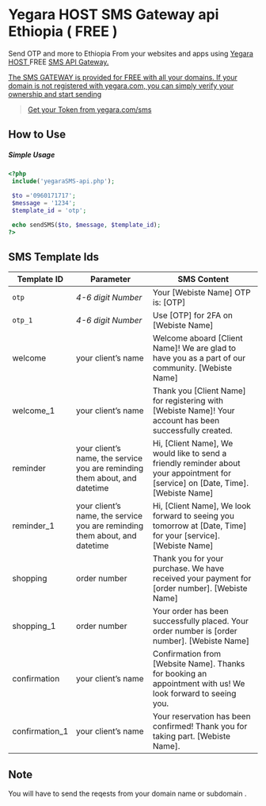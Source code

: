 # Yegara HOST SMS Gateway api Ethiopia ( FREE )
Send OTP and more to Ethiopia From your websites and apps using <a href="https://yegara.com">Yegara HOST </a> FREE <a href="https://yegara.com/sms">SMS API Gateway.

The SMS GATEWAY is provided for FREE with all your domains.
If your domain is not registered with yegara.com, you can simply verify your ownership and start sending

 > Get your Token from <a href="https://yegara.com/sms">yegara.com/sms</a>
 
How to Use
-------

##### Simple Usage
 
```php
<?php
 include('yegaraSMS-api.php');

 $to ='0960171717';
 $message = '1234';
 $template_id = 'otp';  

 echo sendSMS($to, $message, $template_id); 
?>
```

SMS Template Ids
-------
 
Template ID	 | Parameter | SMS Content
--- | --- | ---
`otp` | 	*4-6 digit Number* | Your [Webiste Name] OTP is: [OTP]
`otp_1` | 	*4-6 digit Number* | Use  [OTP]  for 2FA on  [Webiste Name]
welcome|	your client’s name	|Welcome aboard [Client Name]! We are glad to have you as a part of our community. [Webiste Name]
welcome_1	|your client’s name	|Thank you [Client Name] for registering with [Webiste Name]! Your account has been successfully created.
reminder	|your client’s name, the service you are reminding them about, and datetime|	Hi, [Client Name], We would like to send a friendly reminder about your appointment for [service] on [Date, Time]. [Webiste Name]
reminder_1	|your client’s name, the service you are reminding them about, and datetime	|Hi, [Client Name], We look forward to seeing you tomorrow at [Date, Time] for your [service]. [Webiste Name]
shopping|	order number	|Thank you for your purchase. We have received your payment for [order number]. [Webiste Name]
shopping_1	|order number|	Your order has been successfully placed. Your order number is [order number]. [Webiste Name]
confirmation	|your client’s name	|Confirmation from [Website Name]. Thanks for booking an appointment with us! We look forward to seeing you.
confirmation_1	|your client’s name|	Your reservation has been confirmed! Thank you for taking part. [Webiste Name].
 
 
 
 Note
-------
 You will have to send the reqests from your domain name or subdomain . 
